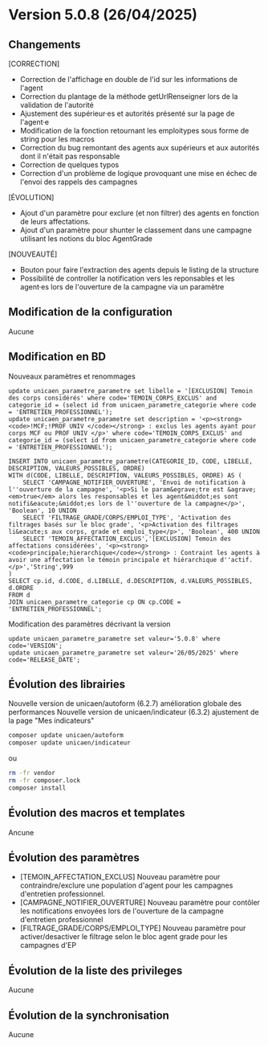 # Version 5.0.8 (26/04/2025) 

## Changements 

[CORRECTION]
* Correction de l'affichage en double de l'id sur les informations de l'agent
* Correction du plantage de la méthode getUrlRenseigner lors de la validation de l'autorité
* Ajustement des supérieur·es et autorités présenté sur la page de l'agent·e
* Modification de la fonction retournant les emploitypes sous forme de string pour les macros 
* Correction du bug remontant des agents aux supérieurs et aux autorités dont il n'était pas responsable
* Correction de quelques typos
* Correction d'un problème de logique provoquant une mise en échec de l'envoi des rappels des campagnes

[ÉVOLUTION]
* Ajout d'un paramètre pour exclure (et non filtrer) des agents en fonction de leurs affectations.
* Ajout d'un paramètre pour shunter le classement dans une campagne utilisant les notions du bloc AgentGrade

[NOUVEAUTÉ] 
* Bouton pour faire l'extraction des agents depuis le listing de la structure
* Possibilité de controller la notification vers les reponsables et les agent·es lors de l'ouverture de la campagne via un paramètre

## Modification de la configuration

Aucune

## Modification en BD

Nouveaux paramètres et renommages
```postgresql
update unicaen_parametre_parametre set libelle = '[EXCLUSION] Temoin des corps considérés' where code='TEMOIN_CORPS_EXCLUS' and categorie_id = (select id from unicaen_parametre_categorie where code = 'ENTRETIEN_PROFESSIONNEL');
update unicaen_parametre_parametre set description = '<p><strong><code>!MCF;!PROF UNIV </code></strong> : exclus les agents ayant pour corps MCF ou PROF UNIV </p>' where code='TEMOIN_CORPS_EXCLUS' and categorie_id = (select id from unicaen_parametre_categorie where code = 'ENTRETIEN_PROFESSIONNEL');

INSERT INTO unicaen_parametre_parametre(CATEGORIE_ID, CODE, LIBELLE, DESCRIPTION, VALEURS_POSSIBLES, ORDRE)
WITH d(CODE, LIBELLE, DESCRIPTION, VALEURS_POSSIBLES, ORDRE) AS (
    SELECT 'CAMPAGNE_NOTIFIER_OUVERTURE', 'Envoi de notification à l''ouverture de la campagne', '<p>Si le param&egrave;tre est &agrave; <em>true</em> alors les responsables et les agent&middot;es sont notifi&eacute;&middot;es lors de l''ouverture de la campagne</p>', 'Boolean', 10 UNION
    SELECT 'FILTRAGE_GRADE/CORPS/EMPLOI_TYPE', 'Activation des filtrages basés sur le bloc grade', '<p>Activation des filtrages li&eacute;s aux corps, grade et emploi_type</p>', 'Boolean', 400 UNION
    SELECT 'TEMOIN_AFFECTATION_EXCLUS','[EXCLUSION] Temoin des affectations considérées', '<p><strong><code>principale;hierarchique</code></strong> : Contraint les agents à avoir une affectation le témoin principale et hiérarchique d''actif. </p>','String',999
)
SELECT cp.id, d.CODE, d.LIBELLE, d.DESCRIPTION, d.VALEURS_POSSIBLES,  d.ORDRE
FROM d
JOIN unicaen_parametre_categorie cp ON cp.CODE = 'ENTRETIEN_PROFESSIONNEL';
```

Modification des paramètres décrivant la version
```postgresql
update unicaen_parametre_parametre set valeur='5.0.8' where code='VERSION';
update unicaen_parametre_parametre set valeur='26/05/2025' where code='RELEASE_DATE';
```

## Évolution des librairies


Nouvelle version de unicaen/autoform (6.2.7) amélioration globale des performances
Nouvelle version de unicaen/indicateur (6.3.2) ajustement de la page "Mes indicateurs"

```bash
composer update unicaen/autoform
composer update unicaen/indicateur
```

ou

```bash
rm -fr vendor
rm -fr composer.lock
composer install
```


## Évolution des macros et templates

Ancune

## Évolution des paramètres

* [TEMOIN_AFFECTATION_EXCLUS] Nouveau paramètre pour contraindre/exclure une population d'agent pour les campagnes d'entretien professionnel.
* [CAMPAGNE_NOTIFIER_OUVERTURE] Nouveau paramètre pour contôler les notifications envoyées lors de l'ouverture de la campagne d'entretien professionnel
* [FILTRAGE_GRADE/CORPS/EMPLOI_TYPE] Nouveau paramètre pour activer/desactiver le filtrage selon le bloc agent grade pour les campagnes d'EP

## Évolution de la liste des privileges

Aucune

## Évolution de la synchronisation

Aucune